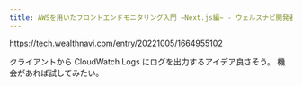 ```yaml
---
title: AWSを用いたフロントエンドモニタリング入門 ~Next.js編~ - ウェルスナビ開発者ブログ
---
```


https://tech.wealthnavi.com/entry/20221005/1664955102

クライアントから CloudWatch Logs にログを出力するアイデア良さそう。
機会があれば試してみたい。
